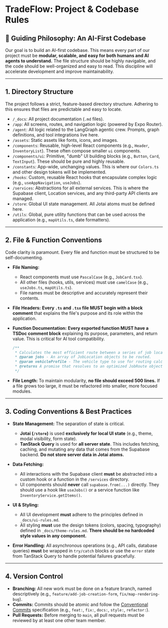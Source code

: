 # TradeFlow: Project & Codebase Rules

## 🎯 Guiding Philosophy: An AI-First Codebase
Our goal is to build an AI-first codebase. This means every part of our project must be **modular, scalable, and easy for both humans and AI agents to understand.** The file structure should be highly navigable, and the code should be well-organized and easy to read. This discipline will accelerate development and improve maintainability.

---

## 1. Directory Structure
The project follows a strict, feature-based directory structure. Adhering to this ensures that files are predictable and easy to locate.

- `/_docs`: All project documentation (`.md` files).
- `/app`: All screens, routes, and navigation logic (powered by Expo Router).
- `/agent`: All logic related to the LangGraph agentic crew. Prompts, graph definitions, and tool integrations live here.
- `/assets`: Static assets like fonts, icons, and images.
- `/components`: Reusable, high-level React components (e.g., `Header`, `InventoryList`). These often compose smaller `ui` components.
- `/components/ui`: Primitive, "dumb" UI building blocks (e.g., `Button`, `Card`, `TextInput`). These should be pure and highly reusable.
- `/constants`: App-wide, unchanging values. This is where our `Colors.ts` and other design tokens will be implemented.
- `/hooks`: Custom, reusable React hooks that encapsulate complex logic (e.g., `useAppNavigation`, `useJobs`).
- `/services`: Abstractions for all external services. This is where the Supabase client, Location services, and any third-party API clients are managed.
- `/store`: Global UI state management. All Jotai atoms must be defined here.
- `/utils`: Global, pure utility functions that can be used across the application (e.g., `mapUtils.ts`, date formatters).

---

## 2. File & Function Conventions
Code clarity is paramount. Every file and function must be structured to be self-documenting.

-   **File Naming:**
    -   React components must use `PascalCase` (e.g., `JobCard.tsx`).
    -   All other files (hooks, utils, services) must use `camelCase` (e.g., `useJobs.ts`, `mapUtils.ts`).
    -   File names must be descriptive and accurately represent their contents.

-   **File Headers:** **Every `.ts` and `.tsx` file MUST begin with a block comment** that explains the file's purpose and its role within the application.

-   **Function Documentation:** **Every exported function MUST have a TSDoc comment block** explaining its purpose, parameters, and return value. This is critical for AI tool compatibility.
    ```typescript
    /**
     * Calculates the most efficient route between a series of job locations.
     * @param jobs - An array of JobLocation objects to be routed.
     * @param vehicleProfile - The vehicle type to use for routing calculations.
     * @returns A promise that resolves to an optimized JobRoute object.
     */
    ```

-   **File Length:** To maintain modularity, **no file should exceed 500 lines.** If a file grows too large, it must be refactored into smaller, more focused modules.

---

## 3. Coding Conventions & Best Practices

-   **State Management:** The separation of state is critical.
    -   **Jotai (`/store`)** is used **exclusively for local UI state** (e.g., theme, modal visibility, form state).
    -   **TanStack Query** is used for **all server state**. This includes fetching, caching, and mutating any data that comes from the Supabase backend. **Do not store server data in Jotai atoms.**

-   **Data Fetching:**
    -   All interactions with the Supabase client **must** be abstracted into a custom hook or a function in the `/services` directory.
    -   UI components should **never** call `supabase.from(...)` directly. They should use a hook like `useJobs()` or a service function like `InventoryService.getItems()`.

-   **UI & Styling:**
    -   All UI development **must** adhere to the principles defined in `_docs/ui-rules.md`.
    -   All styling **must** use the design tokens (colors, spacing, typography) defined in `_docs/theme-rules.md`. **There should be no hardcoded style values in any component.**

-   **Error Handling:** All asynchronous operations (e.g., API calls, database queries) **must** be wrapped in `try/catch` blocks or use the `error` state from TanStack Query to handle potential failures gracefully.

---

## 4. Version Control

-   **Branching:** All new work must be done on a feature branch, named descriptively (e.g., `feature/add-job-creation-form`, `fix/map-rendering-bug`).
-   **Commits:** Commits should be atomic and follow the [Conventional Commits](https://www.conventionalcommits.org/en/v1.0.0/) specification (e.g., `feat:`, `fix:`, `docs:`, `style:`, `refactor:`).
-   **Pull Requests:** Before merging to `main`, all pull requests must be reviewed by at least one other team member. 